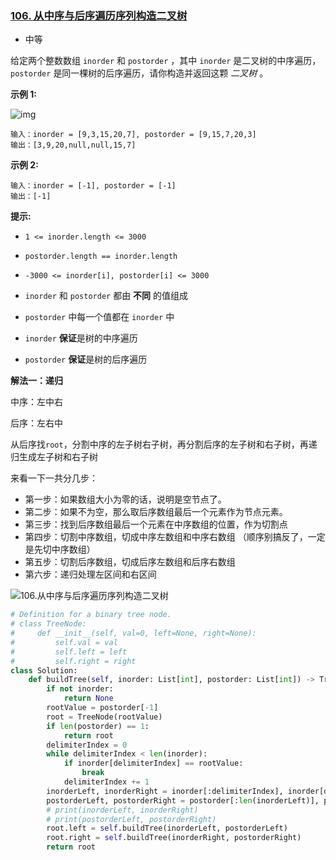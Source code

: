 ### [106. 从中序与后序遍历序列构造二叉树](https://leetcode.cn/problems/construct-binary-tree-from-inorder-and-postorder-traversal/)

- 中等

给定两个整数数组 `inorder` 和 `postorder` ，其中 `inorder` 是二叉树的中序遍历，`postorder` 是同一棵树的后序遍历，请你构造并返回这颗 *二叉树* 。

**示例 1:**

 ![img](https://assets.leetcode.com/uploads/2021/02/19/tree.jpg)

```
输入：inorder = [9,3,15,20,7], postorder = [9,15,7,20,3]
输出：[3,9,20,null,null,15,7]
```

**示例 2:**

```
输入：inorder = [-1], postorder = [-1]
输出：[-1]
```

**提示:**

- `1 <= inorder.length <= 3000`
- `postorder.length == inorder.length`

- `-3000 <= inorder[i], postorder[i] <= 3000`
- `inorder` 和 `postorder` 都由 **不同** 的值组成

- `postorder` 中每一个值都在 `inorder` 中
- `inorder` **保证**是树的中序遍历
- `postorder` **保证**是树的后序遍历

**解法一：递归**

中序：左中右

后序：左右中

从后序找`root`，分割中序的左子树右子树，再分割后序的左子树和右子树，再递归生成左子树和右子树

 来看一下一共分几步：

- 第一步：如果数组大小为零的话，说明是空节点了。
- 第二步：如果不为空，那么取后序数组最后一个元素作为节点元素。
- 第三步：找到后序数组最后一个元素在中序数组的位置，作为切割点
- 第四步：切割中序数组，切成中序左数组和中序右数组 （顺序别搞反了，一定是先切中序数组）
- 第五步：切割后序数组，切成后序左数组和后序右数组
- 第六步：递归处理左区间和右区间

![106.从中序与后序遍历序列构造二叉树](https://img-blog.csdnimg.cn/20210203154249860.png)

```python
# Definition for a binary tree node.
# class TreeNode:
#     def __init__(self, val=0, left=None, right=None):
#         self.val = val
#         self.left = left
#         self.right = right
class Solution:
    def buildTree(self, inorder: List[int], postorder: List[int]) -> TreeNode:
        if not inorder:
            return None
        rootValue = postorder[-1]
        root = TreeNode(rootValue)
        if len(postorder) == 1:
            return root
        delimiterIndex = 0
        while delimiterIndex < len(inorder):
            if inorder[delimiterIndex] == rootValue:
                break
            delimiterIndex += 1
        inorderLeft, inorderRight = inorder[:delimiterIndex], inorder[delimiterIndex+1:]
        postorderLeft, postorderRight = postorder[:len(inorderLeft)], postorder[len(inorderLeft):-1]    
        # print(inorderLeft, inorderRight)
        # print(postorderLeft, postorderRight)
        root.left = self.buildTree(inorderLeft, postorderLeft)
        root.right = self.buildTree(inorderRight, postorderRight)
        return root
```

